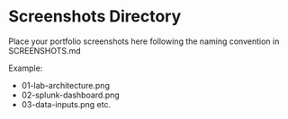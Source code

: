# Screenshots Directory

Place your portfolio screenshots here following the naming convention in SCREENSHOTS.md

Example:
- 01-lab-architecture.png
- 02-splunk-dashboard.png
- 03-data-inputs.png
etc.
